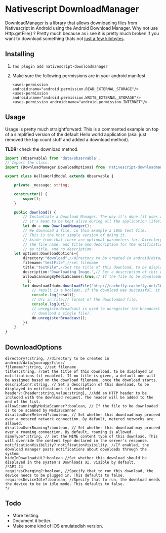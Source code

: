 # Nativescript DownloadManager

DownloadManager is a library that allows downloading files from Nativescript in Android using the Android Download Manager. Why not use Http.getFile() ? Pretty much because as i see it is pretty much broken if you want to download something thats not [just a few kilobytes](https://github.com/NativeScript/NativeScript/issues/3314/).

## Installing

1. `tns plugin add nativescript-downloadmanager`
2. Make sure the following permissions are in your android manifest

	```
	<uses-permission android:name="android.permission.READ_EXTERNAL_STORAGE"/>
	<uses-permission android:name="android.permission.WRITE_EXTERNAL_STORAGE"/>
	<uses-permission android:name="android.permission.INTERNET"/>
	```
	
## Usage

Usage is pretty much straightforward: This is a commented example on top of a simplified version of the default Hello world application (aka. just removed the tap count stuff and added a download method). 

**TLDR:** check the download method.

```TypeScript
import {Observable} from 'data/observable';
// Import the class.
import {DownloadManager,DownloadOptions} from 'nativescript-downloadmanager';

export class HelloWorldModel extends Observable {

    private _message: string;

    constructor() {
        super();
    }

    public download() {
    	// Instantiate a Download Manager. The way it's done (it uses a BroadcastReceiver), 
    	// it's mean to be kept alive during all the application lifetime. But we can kill unsubscribe 
        let dm = new DownloadManager();
        // We download a file, in this example a 10mb test file. 
        // This is the Most simple version of doing it.
        // Aside from that there are optional parameters for. Directory (always inside android/data/yourapp/),
        // The file name, and title and description for the notification bar. By default it uses the file name 
        // as title, and no description.
	let options:DownloadOptions={
		directory:"download",//directory to be created in android/data/yourapp/files/
		filename:"testFile",//set filename
		title:"testFile",//Set the title of this download, to be displayed in notifications (if enabled). If no title is given, a default one will be assigned based on the download filename, once the download starts.
		description:"Downloading Image.",// Set a description of this download, to be displayed in notifications (if enabled)
		allowScanningByMediaScanner:true,// If the file to be downloaded is to be scanned by MediaScanner 
	      };
        let downloadId=dm.downloadFile("http://cachefly.cachefly.net/10mb.test", options,function(result,uri) {
            // result is a boolean, if the download was successful, it will return true
            console.log(result);
            // Uri in file:// format of the downloaded file.
            console.log(uri);
            // unregisterBroadcast is used to unregister the broadcast (For example if you just want to 
            // download a single file).
            dm.unregisterBroadcast();
        })
    }
}
```
## DownloadOptions
```
directory?:string, //directory to be created in android/data/yourapp/files/
filename?:string, //set filename
title?:string, //Set the title of this download, to be displayed in notifications (if enabled). If no title is given, a default one will be assigned based on the download filename, once the download starts.
description?:string, // Set a description of this download, to be displayed in notifications (if enabled)
header?:{header:string,value:string}, //Add an HTTP header to be included with the download request. The header will be added to the end of the list.
allowScanningByMediaScanner?:boolean, // If the file to be downloaded is to be scanned by MediaScanner 
disallowOverMetered?:boolean, // Set whether this download may proceed over a metered network connection. By default, metered networks are allowed.
disallowOverRoaming?:boolean, // Set whether this download may proceed over a roaming connection. By default, roaming is allowed.
mimeType?:string, // Set the MIME content type of this download. This will override the content type declared in the server's response.
notificationVisibility?:notificationVisibility, //If enabled, the download manager posts notifications about downloads through the system 
hideInDownloadsUi?:boolean //Set whether this download should be displayed in the system's Downloads UI. visible by default.
/*API 24
requiresCharging?:boolean, //Specify that to run this download, the device needs to be plugged in. This defaults to false.
requiresDeviceIdle?:boolean, //Specify that to run, the download needs the device to be in idle mode. This defaults to false. 
*/

```


## Todo

* More testing.
*  Document it better.
* Make some kind of iOS emulatedish version.
